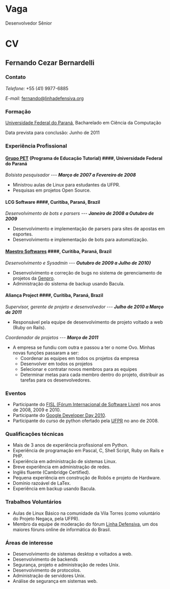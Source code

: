 Vaga
====
Desenvolvedor Sênior

CV
==

## Fernando Cezar Bernardelli ##

### Contato ###

_Telefone:_ +55 (41) 9977-6885

_E-mail:_ <fernando@linhadefensiva.org>

### Formação ###

[Universidade Federal do Paraná](http://www.inf.ufpr.br/bcc), Bacharelado em Ciência da Computação

Data prevista para conclusão: Junho de 2011

### Experiência Profissional ###

#### [Grupo PET](http://www.pet.inf.ufpr.br/) (Programa de Educação Tutorial) ####, Universidade Federal do Paraná

_Bolsista pesquisador_ --- _**Março de 2007 a Fevereiro de 2008**_

 * Ministrou aulas de Linux para estudantes da UFPR.
 * Pesquisas em projetos Open Source.

#### LCG Software ####, Curitiba, Paraná, Brazil

_Desenvolvimento de bots e parsers_ --- _**Janeiro de 2008 a Outubro de 2009**_

* Desenvolvimento e implementação de parsers para sites de apostas em esportes.
* Desenvolvimento e implementação de bots para automatização.


#### [Maestro Softwares](http://www.maestrosoft.com.br/) ####, Curitiba, Paraná, Brazil

_Desenvolvimento e Sysadmin_ --- _**Outubro de 2009 a Julho de 2010}**_

* Desenvolvimento e correção de bugs no sistema de gerenciamento de projetos da [Genpro](http://www.genpro.com.br).
* Administração do sistema de backup usando Bacula.

#### Aliança Project ####, Curitiba, Paraná, Brazil

_Supervisor, gerente de projeto e desenvolvedor_ --- _**Julho de 2010 a Março de 2011**_

* Responsável pela equipe de desenvolvimento de projeto voltado a web (Ruby on Rails).

_Coordenador de projetos_ --- _**Março de 2011**_

* A empresa se fundiu com outra e passou a ter o nome Ovo. Minhas novas funções passaram a ser:
  - Coordenar as equipes em todos os projetos da empresa
  - Desenvolver em todos os projetos
  - Selecionar e contratar novos membros para as equipes
  - Determinar metas para cada membro dentro do projeto, distribuir as tarefas para os desenvolvedores.


### Eventos ###

* Participante do [FISL (Fórum Internacional de Software Livre)](http://www.fisl.org.br/10/www/) nos anos de 2008, 2009 e 2010.
* Participante do [Google Developer Day 2010](http://www.google.com/events/developerday/2010/).
* Participante do curso de python ofertado pela [UFPR](http://www.inf.ufpr.br/bcc) no ano de 2008.


### Qualificações técnicas ###


* Mais de 3 anos de experiência profissional em Python.
* Experiência de programação em Pascal, C, Shell Script, Ruby on Rails e PHP.
* Experiência em administração de sistemas Linux.
* Breve experiência em administração de redes.
* Inglês fluente (Cambridge Certified).
* Pequena experiência em construção de Robôs e projeto de Hardware.
* Domínio razoável de LaTex.
* Experiência em backup usando Bacula.


### Trabalhos Voluntários ### 

* Aulas de Linux Básico na comunidade da Vila Torres (como voluntário do Projeto Negaça, pela UFPR).
* Membro da equipe de moderação do fórum [Linha Defensiva](http://www.linhadefensiva.org), um dos maiores fóruns online de informática do Brasil.

### Áreas de interesse ###

* Desenvolvimento de sistemas desktop e voltados a web.
* Desenvolvimento de backends
* Segurança, projeto e administração de redes Unix.
* Desenvolvimento de protocolos.
* Administração de servidores Unix.
* Análise de segurança em sistemas web.
